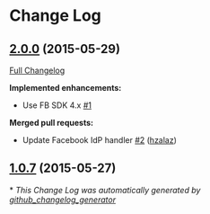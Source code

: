 # Change Log

## [2.0.0](https://github.com/auth0/Lock-Facebook.Android/tree/2.0.0) (2015-05-29)

[Full Changelog](https://github.com/auth0/Lock-Facebook.Android/compare/1.0.7...2.0.0)

**Implemented enhancements:**

- Use FB SDK 4.x [\#1](https://github.com/auth0/Lock-Facebook.Android/issues/1)

**Merged pull requests:**

- Update Facebook IdP handler [\#2](https://github.com/auth0/Lock-Facebook.Android/pull/2) ([hzalaz](https://github.com/hzalaz))

## [1.0.7](https://github.com/auth0/Lock-Facebook.Android/tree/1.0.7) (2015-05-27)



\* *This Change Log was automatically generated by [github_changelog_generator](https://github.com/skywinder/Github-Changelog-Generator)*